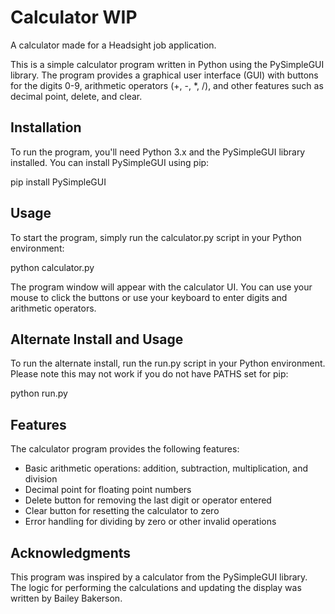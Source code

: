# Calculator WIP 
A calculator made for a Headsight job application.

This is a simple calculator program written in Python using the PySimpleGUI library. The program provides a graphical user interface (GUI) with buttons for the digits 0-9, arithmetic operators (+, -, *, /), and other features such as decimal point, delete, and clear.

## Installation
To run the program, you'll need Python 3.x and the PySimpleGUI library installed. You can install PySimpleGUI using pip:

pip install PySimpleGUI

## Usage
To start the program, simply run the calculator.py script in your Python environment:

python calculator.py

The program window will appear with the calculator UI. You can use your mouse to click the buttons or use your keyboard to enter digits and arithmetic operators.

## Alternate Install and Usage
To run the alternate install, run the run.py script in your Python environment. Please note this may not work if you do not have PATHS set for pip:

python run.py

## Features
The calculator program provides the following features:

* Basic arithmetic operations: addition, subtraction, multiplication, and division
* Decimal point for floating point numbers
* Delete button for removing the last digit or operator entered
* Clear button for resetting the calculator to zero
* Error handling for dividing by zero or other invalid operations

## Acknowledgments
This program was inspired by a calculator from the PySimpleGUI library. The logic for performing the calculations and updating the display was written by Bailey Bakerson.